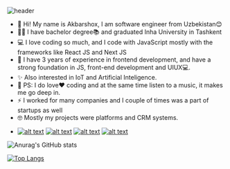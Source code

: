 ![header](https://capsule-render.vercel.app/api?type=slice&color=gradient&height=200&section=header&text=Hi%20there👋&fontSize=90)

- 🙋 Hi! My name is Akbarshox, I am software engineer from Uzbekistan😊
- 👨‍🎓 I have bachelor degree📚 and graduated Inha University in Tashkent
- 💻 I love coding so much, and I code with JavaScript mostly with the frameworks like React JS and Next JS
- 🙌 I have 3 years of experience in frontend development, and have a strong foundation in JS, front-end development and UIUX💻.
- ✨ Also interested in IoT and Artificial Inteligence.
- 🥰 PS: I do love❤️ coding and at the same time listen to a music, it makes me go deep in.
- ⚡ I worked for many companies and I couple of times was a part of startups as well
- 🤓 Mostly my projects were platforms and CRM systems.

[1.1]: https://cdn-icons-png.flaticon.com/32/174/174848.png
[2.1]: https://cdn-icons-png.flaticon.com/32/174/174855.png
[3.1]: https://cdn-icons-png.flaticon.com/32/174/174857.png
[4.1]: https://cdn-icons-png.flaticon.com/32/2111/2111646.png

[1]: https://www.facebook.com/m.akbarshox
[2]: https://www.instagram.com/akbarshox.m/
[3]: https://www.linkedin.com/in/akbarjon-mukhammadjanov-364aa617a/
[4]: https://t.me/akbarshox56

-  [![alt text][1.1]][1] [![alt text][2.1]][2] [![alt text][3.1]][3] [![alt text][4.1]][4]

![Anurag's GitHub stats](https://github-readme-stats.vercel.app/api?username=Akbarshox&show_icons=true&theme=radical)

[![Top Langs](https://github-readme-stats.vercel.app/api/top-langs/?username=anuraghazra&layout=compact)](https://github.com/anuraghazra/github-readme-stats)

<!-- ![footer](https://capsule-render.vercel.app/api?type=slice&color=gradient&height=200&section=footer&fontSize=90) -->
